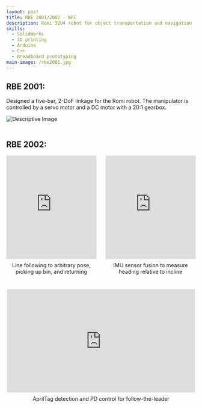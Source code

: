 ```yaml
---
layout: post
title: RBE 2001/2002 - WPI
description: Romi 32U4 robot for object transportation and navigation
skills:
  - SolidWorks
  - 3D printing
  - Arduino
  - C++
  - Breadboard prototyping
main-image: /rbe2001.jpg
---
```


<!-- Description starts here: -->

<div class="spacer"></div>

## RBE 2001:

<div class="spacer"></div>

<section class="image-text-section">
  <div class="text-block">
    <p>Designed a five-bar, 2-DoF linkage for the Romi robot. The manipulator is controlled by a servo motor and a DC motor with a 20:1 gearbox.</p>
  </div>
  <img src="../rbe2001solid.png" alt="Descriptive Image" class="right-image">
</section>

<br>

## RBE 2002:

<div class="spacer"></div>

<!-- <div style="
  display: grid;
  grid-template-columns: repeat(2, 1fr);
  gap: 1.5rem;
  text-align: center;
  justify-items: center;
">
  <div>
    <iframe width="100%" height="200" src="https://www.youtube.com/embed/tCbsPz2mtWc" frameborder="0" allowfullscreen></iframe>
    <p style="margin-top: 0.5rem;">Line following to arbitrary pose, picking up bin, and returning</p>
  </div>

  <div>
    <iframe width="100%" height="200" src="https://www.youtube.com/embed/ErURlQ9UIaQ" frameborder="0" allowfullscreen></iframe>
    <p style="margin-top: 0.5rem;">IMU sensor fusion to measure heading relative to incline</p>
  </div>

  <div>
    <iframe width="100%" height="200" src="https://www.youtube.com/embed/251ouuzI8Oc" frameborder="0" allowfullscreen></iframe>
    <p style="margin-top: 0.5rem;">AprilTag detection and PD control for follow-the-leader</p>
  </div>
</div> -->

<div style="
  display: grid;
  grid-template-columns: repeat(2, 1fr); /* 2 columns */
  gap: 1.5rem;
  text-align: center;
">
  <div style="width: 100%; max-width: 500px;">
    <iframe width="100%" height="275" src="https://www.youtube.com/embed/tCbsPz2mtWc" frameborder="0" allowfullscreen></iframe>
    <p style="margin-top: 0.5rem;">Line following to arbitrary pose, picking up bin, and returning</p>
  </div>

  <div style="width: 100%; max-width: 500px;">
    <iframe width="100%" height="275" src="https://www.youtube.com/embed/ErURlQ9UIaQ" frameborder="0" allowfullscreen></iframe>
    <p style="margin-top: 0.5rem;">IMU sensor fusion to measure heading relative to incline</p>
  </div>

  <div style="width: 100%; max-width: 500px; grid-column: 1 / -1; justify-self: center;">
    <iframe width="100%" height="275" src="https://www.youtube.com/embed/251ouuzI8Oc" frameborder="0" allowfullscreen></iframe>
    <p style="margin-top: 0.5rem;">AprilTag detection and PD control for follow-the-leader</p>
  </div>
</div>

<div class="spacer"></div>
